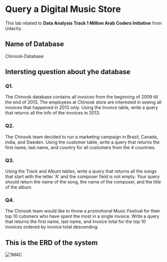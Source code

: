 # Query a Digital Music Store
This lab related to **Data Analysis Track 1 Million Arab Coders Initiative** from Udacity.
## Name of Database
Chinook-Database
## Intersting question about yhe database
### Q1.
The Chinook database contains all invoices from the beginning of 2009 till the end of 2013. The employees at Chinook store are interested in seeing all invoices that happened in 2013 only. Using the Invoice table, write a query that returns all the info of the invoices in 2013.
### Q2.
The Chinook team decided to run a marketing campaign in Brazil, Canada, india, and Sweden. Using the customer table, write a query that returns the first name, last name, and country for all customers from the 4 countries.
### Q3.
Using the Track and Album tables, write a query that returns all the songs that start with the letter 'A' and the composer field is not empty. Your query should return the name of the song, the name of the composer, and the title of the album.
### Q4.
The Chinook team would like to throw a promotional Music Festival for their top 10 cutomers who have spent the most in a single invoice. Write a query that returns the first name, last name, and invoice total for the top 10 invoices ordered by invoice total descending.

## This is the ERD of the system
![1MAC](https://user-images.githubusercontent.com/56017399/70856482-ff26bd00-1eee-11ea-8e71-69c9ad7e7ccf.png)
